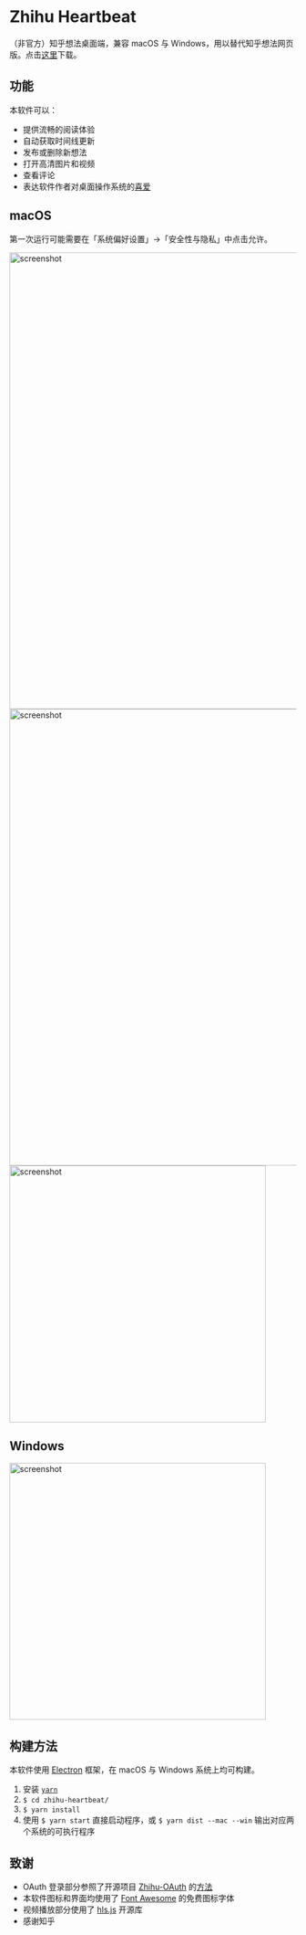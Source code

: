 # Zhihu Heartbeat

（非官方）知乎想法桌面端，兼容 macOS 与 Windows，用以替代知乎想法网页版。点击[这里](https://github.com/apm1467/zhihu-heartbeat/releases/latest)下载。

## 功能

本软件可以：

- 提供流畅的阅读体验
- 自动获取时间线更新
- 发布或删除新想法
- 打开高清图片和视频
- 查看评论
- 表达软件作者对桌面操作系统的[喜爱](https://overcast.fm/+CdRRhGxw/1:30:56)

## macOS

第一次运行可能需要在「系统偏好设置」→「安全性与隐私」中点击允许。

<img width="800" alt="screenshot" src="https://user-images.githubusercontent.com/10210967/47407376-1f2f7600-d75b-11e8-9082-0af4953c3ab3.png">

<img width="800" alt="screenshot" src="https://user-images.githubusercontent.com/10210967/43783098-2be3a6b4-9a61-11e8-999b-c72543723996.png">

<img width="450" alt="screenshot" src="https://user-images.githubusercontent.com/10210967/43783099-2c053a86-9a61-11e8-89fb-c6c1ac16d24e.png">

## Windows

<img width="450" alt="screenshot" src="https://user-images.githubusercontent.com/10210967/44744790-390b5e80-ab06-11e8-88ac-7be70d3ac4a3.png">

## 构建方法

本软件使用 [Electron](https://electronjs.org) 框架，在 macOS 与 Windows 系统上均可构建。

1. 安装 [`yarn`](https://yarnpkg.com/lang/en/docs/install/) 
2. `$ cd zhihu-heartbeat/`
3. `$ yarn install`
4. 使用 `$ yarn start` 直接启动程序，或 `$ yarn dist --mac --win` 输出对应两个系统的可执行程序

## 致谢

- OAuth 登录部分参照了开源项目 [Zhihu-OAuth](https://github.com/7sDream/zhihu-oauth) 的[方法](http://zhihu-oauth.readthedocs.io/zh_CN/latest/for-dev/oauth/game.html)
- 本软件图标和界面均使用了 [Font Awesome](https://fontawesome.com) 的免费图标字体
- 视频播放部分使用了 [hls.js](https://github.com/video-dev/hls.js/) 开源库
- 感谢知乎
